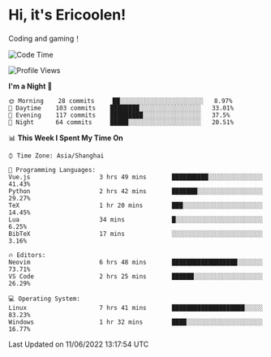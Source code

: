 # Hi, it's Ericoolen!
Coding and gaming！

<!--START_SECTION:waka-->
![Code Time](http://img.shields.io/badge/Code%20Time-316%20hrs%2036%20mins-blue)

![Profile Views](http://img.shields.io/badge/Profile%20Views-11-blue)

**I'm a Night 🦉** 

```text
🌞 Morning    28 commits     ██░░░░░░░░░░░░░░░░░░░░░░░   8.97% 
🌆 Daytime    103 commits    ████████░░░░░░░░░░░░░░░░░   33.01% 
🌃 Evening    117 commits    █████████░░░░░░░░░░░░░░░░   37.5% 
🌙 Night      64 commits     █████░░░░░░░░░░░░░░░░░░░░   20.51%

```


📊 **This Week I Spent My Time On** 

```text
⌚︎ Time Zone: Asia/Shanghai

💬 Programming Languages: 
Vue.js                   3 hrs 49 mins       ██████████░░░░░░░░░░░░░░░   41.43% 
Python                   2 hrs 42 mins       ███████░░░░░░░░░░░░░░░░░░   29.27% 
TeX                      1 hr 20 mins        ███░░░░░░░░░░░░░░░░░░░░░░   14.45% 
Lua                      34 mins             █░░░░░░░░░░░░░░░░░░░░░░░░   6.25% 
BibTeX                   17 mins             ░░░░░░░░░░░░░░░░░░░░░░░░░   3.16%

🔥 Editors: 
Neovim                   6 hrs 48 mins       ██████████████████░░░░░░░   73.71% 
VS Code                  2 hrs 25 mins       ██████░░░░░░░░░░░░░░░░░░░   26.29%

💻 Operating System: 
Linux                    7 hrs 41 mins       ████████████████████░░░░░   83.23% 
Windows                  1 hr 32 mins        ████░░░░░░░░░░░░░░░░░░░░░   16.77%

```


 Last Updated on 11/06/2022 13:17:54 UTC
<!--END_SECTION:waka-->

